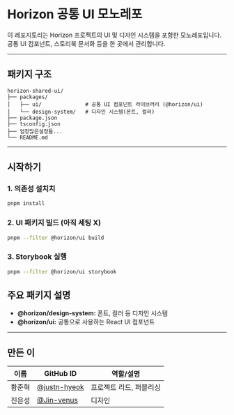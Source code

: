 # Horizon 공통 UI 모노레포

이 레포지토리는 Horizon 프로젝트의 UI 및 디자인 시스템을 포함한 모노레포입니다.
공통 UI 컴포넌트, 스토리북 문서화 등을 한 곳에서 관리합니다.

---

## 패키지 구조

```text
horizon-shared-ui/
├── packages/
│   ├── ui/              # 공통 UI 컴포넌트 라이브러리 (@horizon/ui)
│   └── design-system/   # 디자인 시스템(폰트, 컬러)
├── package.json
├── tsconfig.json
├── 엄청많은설정들...
└── README.md
```

---

## 시작하기

### 1. 의존성 설치치

```bash
pnpm install
```

### 2. UI 패키지 빌드 (아직 세팅 X)

```bash
pnpm --filter @horizon/ui build
```

### 3. Storybook 실행

```bash
pnpm --filter @horizon/ui storybook
```

## 주요 패키지 설명

- **@horizon/design-system:** 폰트, 컬러 등 디자인 시스템
- **@horizon/ui:** 공통으로 사용하는 React UI 컴포넌트

---

## 만든 이

| 이름   | GitHub ID                                      | 역할/설명               |
| ------ | ---------------------------------------------- | ----------------------- |
| 황준혁 | [@justn-hyeok](https://github.com/justn-hyeok) | 프로젝트 리드, 퍼블리싱 |
| 진은성 | [@Jin-venus](https://github.com/Jin-venus)     | 디자인                  |
